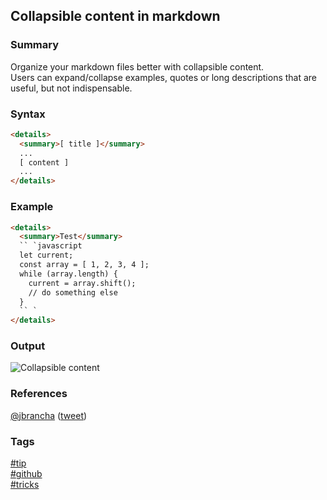 ## Collapsible content in markdown

### Summary
Organize your markdown files better with collapsible content.  
Users can expand/collapse examples, quotes or long descriptions that are useful, but not indispensable.

### Syntax
```html
<details>
  <summary>[ title ]</summary>
  ...
  [ content ]
  ...
</details>
```
      
### Example
```html
<details>
  <summary>Test</summary>
  `` `javascript
  let current;
  const array = [ 1, 2, 3, 4 ];
  while (array.length) {
    current = array.shift();
    // do something else
  }
  `` `
</details>
```

### Output
![Collapsible content](https://cloud.githubusercontent.com/assets/19519411/16642449/a478461e-43d0-11e6-8afb-d97dcb8b5c50.gif)

### References
[@jbrancha](https://twitter.com/jbrancha) \([tweet](https://twitter.com/jbrancha/status/749622395879694336)\)

### Tags
[#tip](../../tips.md)  
[#github](../github.md)  
[#tricks](tricks.md)  

